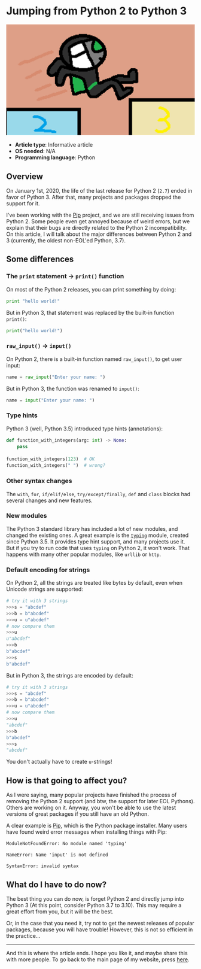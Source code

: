 # Jumping from Python 2 to Python 3

![Diddi Jumping from a "2" to a "3"](images/From-2-to-3.png)

- **Article type**: Informative article
- **OS needed**: N/A
- **Programming language**: Python

## Overview

On January 1st, 2020, the life of the last release for Python 2 (`2.7`) ended in favor of Python 3. After that, many projects and packages dropped the support for it.

I've been working with the [Pip](http://pip.pypa.io) project, and we are still receiving issues from Python 2. Some people even get annoyed because of weird errors, but we
explain that their bugs are directly related to the Python 2 incompatibility. On this article, I will talk about the major differences between Python 2 and 3 (currently,
the oldest non-EOL'ed Python, 3.7).

## Some differences

### The `print` statement -> `print()` function

On most of the Python 2 releases, you can print something by doing:

```python
print "hello world!"
```

But in Python 3, that statement was replaced by the built-in function `print()`:

```python
print("hello world!")
```

### `raw_input()` -> `input()`

On Python 2, there is a built-in function named `raw_input()`, to get user input:

```python
name = raw_input("Enter your name: ")
```

But in Python 3, the function was renamed to `input()`:

```python
name = input("Enter your name: ")
```

### Type hints

Python 3 (well, Python 3.5) introduced type hints (annotations):

```python
def function_with_integers(arg: int) -> None:
    pass

function_with_integers(123)  # OK
function_with_integers(" ")  # wrong?
```

### Other syntax changes

The `with`, `for`, `if/elif/else`, `try/except/finally`, `def` and `class` blocks had several changes and new features.

### New modules

The Python 3 standard library has included a lot of new modules, and changed the existing ones. A great example is the
[`typing`](https://docs.python.org/3/library/typing.html) module, created since Python 3.5. It provides type hint support,
and many projects use it. But if you try to run code that uses `typing` on Python 2, it won't work. That happens with
many other popular modules, like `urllib` or `http`.

### Default encoding for strings

On Python 2, all the strings are treated like bytes by default, even when Unicode strings are supported:

```python
# try it with 3 strings
>>>s = "abcdef"
>>>b = b"abcdef"
>>>u = u"abcdef"
# now compare them
>>>u
u"abcdef"
>>>b
b"abcdef"
>>>s
b"abcdef"
```

But in Python 3, the strings are encoded by default:

```python
# try it with 3 strings
>>>s = "abcdef"
>>>b = b"abcdef"
>>>u = u"abcdef"
# now compare them
>>>u
"abcdef"
>>>b
b"abcdef"
>>>s
"abcdef"
```

You don't actually have to create `u`-strings!

## How is that going to affect you?

As I were saying, many popular projects have finished the process of removing the Python 2 support
(and btw, the support for later EOL Pythons). Others are working on it. Anyway, you won't be able
to use the latest versions of great packages if you still have an old Python.

A clear example is [Pip](http://pip.pypa.io), which is the Python package installer. Many users have found weird error messages when installing things
with Pip:

```
ModuleNotFoundError: No module named 'typing'
```

```
NameError: Name 'input' is not defined
```

```
SyntaxError: invalid syntax
```

## What do I have to do now?

The best thing you can do now, is forget Python 2 and directly jump into Python 3 (At this point, consider Python 3.7 to 3.10). This may
require a great effort from you, but it will be the best.

Or, in the case that you need it, try not to get the newest releases of popular packages, because you will have trouble! However, this
is not so efficient in the practice...

----

And this is where the article ends. I hope you like it, and maybe share this with more people. To go back to the main page of my
website, press [here](http://DiddiLeija.github.io).
